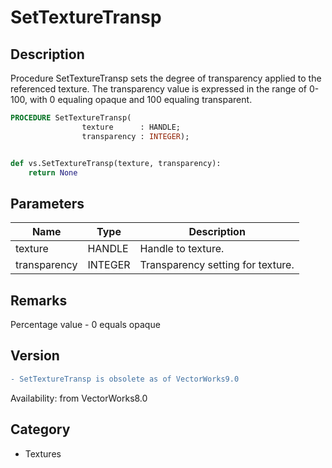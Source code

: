 # SetTextureTransp

## Description
Procedure SetTextureTransp sets the degree of transparency applied to the referenced texture.  The transparency value is expressed in the range of 0-100, with 0 equaling opaque and 100 equaling transparent.

```pascal
PROCEDURE SetTextureTransp(
				texture      : HANDLE;
				transparency : INTEGER);
```

```python

def vs.SetTextureTransp(texture, transparency):
    return None
```

## Parameters
|Name|Type|Description|
|---|---|---|
|texture|HANDLE|Handle to texture.|
|transparency|INTEGER|Transparency setting for texture.|

## Remarks
Percentage value - 0 equals opaque

## Version
```diff
- SetTextureTransp is obsolete as of VectorWorks9.0
```

Availability: from VectorWorks8.0
## Category
* Textures

